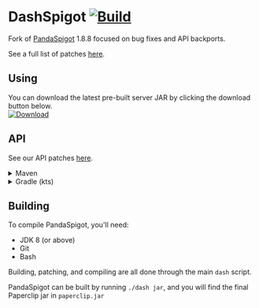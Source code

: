# DashSpigot [![Build](https://img.shields.io/github/actions/workflow/status/dashnetworkxyz/DashSpigot/build.yml?branch=master&label=Build)](https://github.com/dashnetworkxyz/DashSpigot/actions/workflows/build.yml)
Fork of [PandaSpigot](https://github.com/hpfxd/PandaSpigot) 1.8.8 focused on bug fixes and API backports.

See a full list of patches [here](./patches/dashspigot/).

## Using
You can download the latest pre-built server JAR by clicking the download button below.  
[![Download](https://custom-icon-badges.demolab.com/badge/-Download-blue?style=for-the-badge&logo=download&logoColor=white)](https://jenkins.dashnetwork.xyz/job/DashSpigot/lastSuccessfulBuild/artifact/paperclip.jar)

## API 
See our API patches [here](./patches/dashspigot/api/).  
<details>
<summary>Maven</summary>

```xml
<repositories>
    <repository>
        <id>dashspigot-repo</id>
        <url>https://jenkins.dashnetwork.xyz/plugin/repository/project/DashSpigot/LastSuccessful/repository/</url>
    </repository>
</repositories>

<dependencies>
    <dependency>
        <groupId>xyz.dashnetwork.dashspigot</groupId>
        <artifactId>dashspigot-api</artifactId>
        <version>1.8.8-R0.1-SNAPSHOT</version>
        <scope>provided</scope>
    </dependency>
</dependencies>
```
</details>

<details>
<summary>Gradle (kts)</summary>

```kotlin
repositories {
    mavenCentral()
    maven(url = "https://repo.hpfxd.com/releases/")
}

dependencies {
    compileOnly("com.hpfxd.pandaspigot:pandaspigot-api:1.8.8-R0.1-SNAPSHOT")
}
```
</details>

## Building
To compile PandaSpigot, you'll need:
- JDK 8 (or above)
- Git
- Bash

Building, patching, and compiling are all done through the main `dash` script.

PandaSpigot can be built by running `./dash jar`, and you will find the final Paperclip jar in `paperclip.jar`
